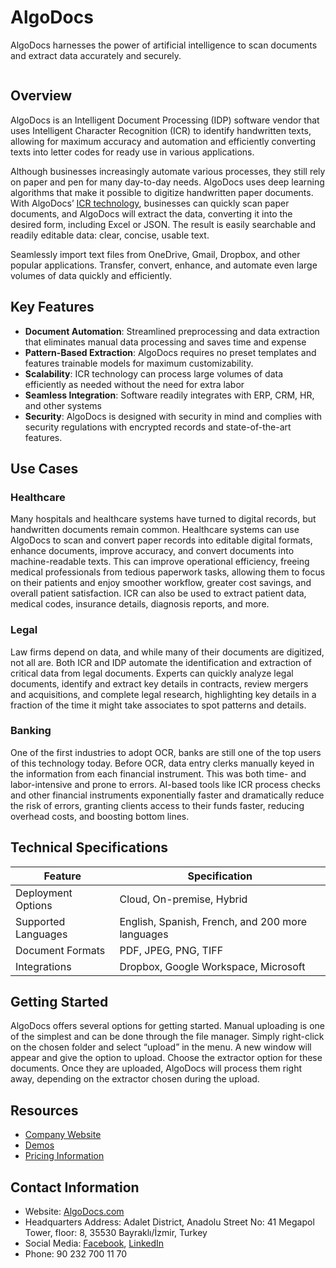 # AlgoDocs

AlgoDocs harnesses the power of artificial intelligence to scan documents and extract data accurately and securely. 

![]()

## Overview

AlgoDocs is an Intelligent Document Processing (IDP) software vendor that uses Intelligent Character Recognition (ICR) to identify handwritten texts, allowing for maximum accuracy and automation and efficiently converting texts into letter codes for ready use in various applications. 

Although businesses increasingly automate various processes, they still rely on paper and pen for many day-to-day needs. AlgoDocs uses deep learning algorithms that make it possible to digitize handwritten paper documents. With AlgoDocs’ [ICR technology](https://www.algodocs.com/extract-handwritten-text-from-scanned-pdfs-and-images/), businesses can quickly scan paper documents, and AlgoDocs will extract the data, converting it into the desired form, including Excel or JSON. The result is easily searchable and readily editable data: clear, concise, usable text.

Seamlessly import text files from OneDrive, Gmail, Dropbox, and other popular applications. Transfer, convert, enhance, and automate even large volumes of data quickly and efficiently.

## Key Features

- **Document Automation**: Streamlined preprocessing and data extraction that eliminates manual data processing and saves time and expense
- **Pattern-Based Extraction**: AlgoDocs requires no preset templates and features trainable models for maximum customizability.
- **Scalability**: ICR technology can process large volumes of data efficiently as needed without the need for extra labor
- **Seamless Integration**: Software readily integrates with ERP, CRM, HR, and other systems
- **Security**: AlgoDocs is designed with security in mind and complies with security regulations with encrypted records and state-of-the-art features.

## Use Cases

### Healthcare 

Many hospitals and healthcare systems have turned to digital records, but handwritten documents remain common. Healthcare systems can use AlgoDocs to scan and convert paper records into editable digital formats, enhance documents, improve accuracy, and convert documents into machine-readable texts. This can improve operational efficiency, freeing medical professionals from tedious paperwork tasks, allowing them to focus on their patients and enjoy smoother workflow, greater cost savings, and overall patient satisfaction. ICR can also be used to extract patient data, medical codes, insurance details, diagnosis reports, and more. 

### Legal 

Law firms depend on data, and while many of their documents are digitized, not all are. Both ICR and IDP automate the identification and extraction of critical data from legal documents. Experts can quickly analyze legal documents, identify and extract key details in contracts, review mergers and acquisitions, and complete legal research, highlighting key details in a fraction of the time it might take associates to spot patterns and details.

### Banking

One of the first industries to adopt OCR, banks are still one of the top users of this technology today. Before OCR, data entry clerks manually keyed in the information from each financial instrument. This was both time- and labor-intensive and prone to errors. AI-based tools like ICR process checks and other financial instruments exponentially faster and dramatically reduce the risk of errors, granting clients access to their funds faster, reducing overhead costs, and boosting bottom lines.

## Technical Specifications

| **Feature**            | **Specification**                                           |
|------------------------|-------------------------------------------------------------|
| Deployment Options     | Cloud, On-premise, Hybrid                                   |
| Supported Languages    | English, Spanish, French, and 200 more languages            |
| Document Formats       | PDF, JPEG, PNG, TIFF                                        |
| Integrations           | Dropbox, Google Workspace, Microsoft                        |

## Getting Started

AlgoDocs offers several options for getting started. Manual uploading is one of the simplest and can be done through the file manager. Simply right-click on the chosen folder and select “upload” in the menu. A new window will appear and give the option to upload. Choose the extractor option for these documents. Once they are uploaded, AlgoDocs will process them right away, depending on the extractor chosen during the upload.

## Resources

- [Company Website](https://www.algodocs.com/)
- [Demos](https://www.algodocs.com/watch-demos/)
- [Pricing Information](https://www.algodocs.com/pricing/)

## Contact Information

- Website: [AlgoDocs.com](https://www.algodocs.com/)
- Headquarters Address: Adalet District, Anadolu Street No: 41 Megapol Tower, floor: 8, 35530 Bayraklı/İzmir, Turkey
- Social Media: [Facebook](https://www.facebook.com/AlgoDocs), [LinkedIn](https://www.linkedin.com/company/algosoftai/)
- Phone: 90 232 700 11 70
